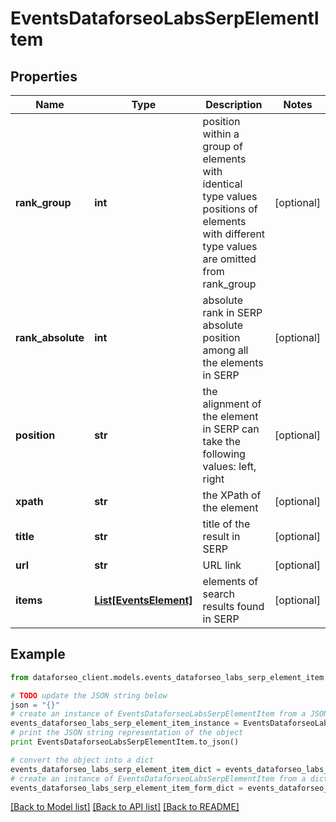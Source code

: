 # EventsDataforseoLabsSerpElementItem


## Properties

Name | Type | Description | Notes
------------ | ------------- | ------------- | -------------
**rank_group** | **int** | position within a group of elements with identical type values positions of elements with different type values are omitted from rank_group | [optional] 
**rank_absolute** | **int** | absolute rank in SERP absolute position among all the elements in SERP | [optional] 
**position** | **str** | the alignment of the element in SERP can take the following values: left, right | [optional] 
**xpath** | **str** | the XPath of the element | [optional] 
**title** | **str** | title of the result in SERP | [optional] 
**url** | **str** | URL link | [optional] 
**items** | [**List[EventsElement]**](EventsElement.md) | elements of search results found in SERP | [optional] 

## Example

```python
from dataforseo_client.models.events_dataforseo_labs_serp_element_item import EventsDataforseoLabsSerpElementItem

# TODO update the JSON string below
json = "{}"
# create an instance of EventsDataforseoLabsSerpElementItem from a JSON string
events_dataforseo_labs_serp_element_item_instance = EventsDataforseoLabsSerpElementItem.from_json(json)
# print the JSON string representation of the object
print EventsDataforseoLabsSerpElementItem.to_json()

# convert the object into a dict
events_dataforseo_labs_serp_element_item_dict = events_dataforseo_labs_serp_element_item_instance.to_dict()
# create an instance of EventsDataforseoLabsSerpElementItem from a dict
events_dataforseo_labs_serp_element_item_form_dict = events_dataforseo_labs_serp_element_item.from_dict(events_dataforseo_labs_serp_element_item_dict)
```
[[Back to Model list]](../README.md#documentation-for-models) [[Back to API list]](../README.md#documentation-for-api-endpoints) [[Back to README]](../README.md)


